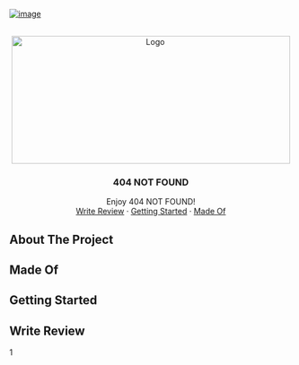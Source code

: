 <a name="readme-top"></a>

[![image](https://img.shields.io/badge/%EB%8D%B0%EC%9D%BC%EB%A6%AC%EC%83%B7-white?style=flat&color=FF9500)](https://dailyshot.co)

<br />
<div align="center">
  <a href="https://dailyshot.co" target="_blank">
    <img src="images/logo.png" alt="Logo" width="496" height="228">
  </a>

  <h3 align="center">404 NOT FOUND</h3>

  <p align="center">
    Enjoy 404 NOT FOUND!
    <br />
    <a href="#write-review">Write Review</a>
    ·
    <a href="#getting-started">Getting Started</a>
    ·
    <a href="#made-of">Made Of</a>
  </p>
</div>

## About The Project

## Made Of

## Getting Started

## Write Review
1
